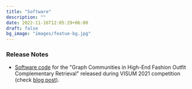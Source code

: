 ```yaml
---
title: "Software"
description: ""
date: 2022-11-16T12:05:29+06:00
draft: false
bg_image: "images/featue-bg.jpg"
---
```


### Release Notes

- [Software code](https://github.com/visum-summerschool/visum-competition2021) for the "Graph Communities in High-End Fashion Outfit Complementary Retrieval" released during VISUM 2021 competition (check [blog post](https://www.farfetchtechblog.com/en/blog/post/graph-communities-in-high-end-fashion-outfit-complementary-retrieval/)).
